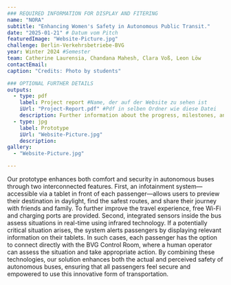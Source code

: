 ```yaml
---
### REQUIRED INFORMATION FOR DISPLAY AND FITERING
name: "NORA"
subtitle: "Enhancing Women's Safety in Autonomous Public Transit."
date: "2025-01-21" # Datum vom Pitch
featuredImage: "Website-Picture.jpg"
challenge: Berlin-Verkehrsbetriebe-BVG
year: Winter 2024 #Semester
team: Catherine Laurensia, Chandana Mahesh, Clara Voß, Leon Löw
contactEmail: 
caption: "Credits: Photo by students"

### OPTIONAL FURTHER DETAILS
outputs:
  - type: pdf
    label: Project report #Name, der auf der Website zu sehen ist
    iUrl: "Project-Report.pdf" #Pdf in selben Ordner wie diese Datei
    description: Further information about the progress, milestones, and roadblocks.
  - type: jpg
    label: Prototype
    iUrl: "Website-Picture.jpg"
    description:
gallery:
  - "Website-Picture.jpg"

---
```


Our prototype enhances both comfort and security in autonomous buses through two interconnected features. First, an infotainment system—accessible via a tablet in front of each passenger—allows users to preview their destination in daylight, find the safest routes, and share their journey with friends and family. To further improve the travel experience, free Wi-Fi and charging ports are provided. Second, integrated sensors inside the bus assess situations in real-time using infrared
technology. If a potentially critical situation arises, the system alerts passengers by displaying relevant information on their tablets. In such cases, each passenger has the option to connect directly with the BVG Control Room, where a human operator can assess the situation and take appropriate action. By combining these technologies, our solution enhances both the actual and perceived safety of autonomous buses, ensuring that all passengers feel secure and empowered to use this innovative form of transportation.
